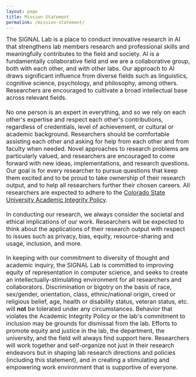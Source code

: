 ```yaml
---
layout: page
title: Mission Statement
permalink: /mission-statement/
---
```


<font size="3">
  The SIGNAL Lab is a place to conduct innovative research in AI that strengthens lab members research and professional skills and meaningfully contributes
  to the field and society.  AI is a fundamentally collaborative field and we are a collaborative group, both with each other, and with other labs.  Our
  approach to AI draws significant influence from diverse fields such as linguistics, cognitive science, psychology, and philosophy, among others.  Researchers
  are encouraged to cultivate a broad intellectual base across relevant fields.</font>

#### 
<font size="3">No one person is an expert in everything, and so we rely on each other's expertise and respect each other's contributions, regardless of
  credentials, level of achievement, or cultural or academic background.  Researchers should be comfortable assisting each other and asking for help from
  each other and from faculty when needed.  Novel approaches to research problems are particularly valued, and researchers are encouraged to come forward
  with new ideas, implementations, and research questions.  Our goal is for every researcher to pursue questions that keep them excited and to be proud to
  take ownership of their research output, and to help all researchers further their chosen careers.  All researchers are expected to adhere to the
  <a href="https://catalog.colostate.edu/general-catalog/policies/students-responsibilities/#%23academic-integrity">Colorado State University Academic Integrity Policy</a>.</font>

#### 
<font size="3">In conducting our research, we always consider the societal and ethical implications of our work.  Researchers will be expected to think about the
  applications of their research output with respect to issues such as privacy, bias, equity, resource-sharing and usage, inclusion, and more.</font>

#### 
<font size="3">In keeping with our commitment to diversity of thought and academic inquiry, the SIGNAL Lab is committed to improving equity of representation in
  computer science, and seeks to create an intellectually-stimulating environment for all researchers and collaborators.  Discrimination or bigotry on the basis
  of race, sex/gender, orientation, class, ethnic/national origin, creed or religious belief, age, health or disability status, veteran status, etc. will
  <strong>not</strong> be tolerated under any circumstances.  Behavior that violates the Academic Integrity Policy or the lab's commitment to inclusion may be
  grounds for dismissal from the lab.  Efforts to promote equity and justice in the lab, the department, the university, and the field will always find support
  here.  Researchers will work together and self-organize not just in their research endeavors but in shaping lab research directions and policies (including this
  statement), and in creating a stimulating and empowering work environment that is supportive of everyone.</font>

